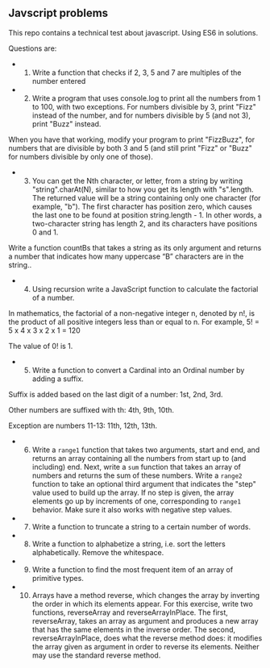 ## Javscript problems

This repo contains a technical test about javascript. Using ES6 in solutions.

Questions are:

- 1) Write a function that checks if 2, 3, 5 and 7 are multiples of the number entered
- 2) Write a program that uses console.log to print all the numbers from 1 to 100, with two exceptions. For numbers divisible by 3, print "Fizz" instead of the number, and for numbers divisible by 5 (and not 3), print "Buzz" instead.

When you have that working, modify your program to print "FizzBuzz", for numbers that are divisible by both 3 and 5 (and still print "Fizz" or "Buzz" for numbers divisible by only one of those).

- 3) You can get the Nth character, or letter, from a string by writing "string".charAt(N), similar to how you get its length with "s".length. The returned value will be a string containing only one character (for example, "b"). The first character has position zero, which causes the last one to be found at position string.length - 1. In other words, a two-character string has length 2, and its characters have positions 0 and 1.

Write a function countBs that takes a string as its only argument and returns a number that indicates how many uppercase “B” characters are in the string..

- 4) Using recursion write a JavaScript function to calculate the factorial of a number.

In mathematics, the factorial of a non-negative integer n, denoted by n!, is the product of all positive integers less than or equal to n. For example, 5! = 5 x 4 x 3 x 2 x 1 = 120

The value of 0! is 1.

- 5) Write a function to convert a Cardinal into an Ordinal number by adding a suffix.

Suffix is added based on the last digit of a number: 1st, 2nd, 3rd.

Other numbers are suffixed with th: 4th, 9th, 10th.

Exception are numbers 11-13: 11th, 12th, 13th.

- 6) Write a `range1` function that takes two arguments, start and end, and returns an array containing all the numbers from start up to (and including) end. Next, write a `sum` function that takes an array of numbers and returns the sum of these numbers. Write a `range2` function to take an optional third argument that indicates the "step" value used to build up the array. If no step is given, the array elements go up by increments of one, corresponding to `range1` behavior. Make sure it also works with negative step values.
- 7) Write a function to truncate a string to a certain number of words.
- 8) Write a function to alphabetize a string, i.e. sort the letters alphabetically. Remove the whitespace.
- 9) Write a function to find the most frequent item of an array of primitive types.
- 10) Arrays have a method reverse, which changes the array by inverting the order in which its elements appear. For this exercise, write two functions, reverseArray and reverseArrayInPlace. The first, reverseArray, takes an array as argument and produces a new array that has the same elements in the inverse order. The second, reverseArrayInPlace, does what the reverse method does: it modifies the array given as argument in order to reverse its elements. Neither may use the standard reverse method.